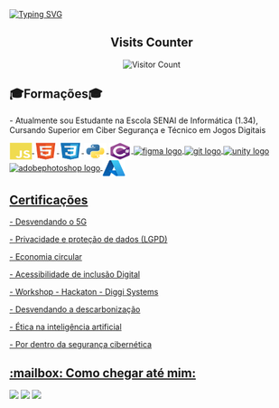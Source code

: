 <div>
  <a href="https://git.io/typing-svg"><img src="https://readme-typing-svg.herokuapp.com?font=Fira+Code&pause=1000&color=E05039&random=false&width=435&lines=Ol%C3%A1%2C+Me+chamo+Miguel+S.;Seja+Bem-Vindo+ao+meu+perfil" alt="Typing SVG" /></a>
</div>

<div align="center">
  <h2>Visits Counter</h2> 
  
  ![Visitor Count](https://profile-counter.glitch.me/Miguel-S-Chiovatto/count.svg)    
</div>

<div>

<h2>🎓Formações🎓</h2>

<div>
<p>- Atualmente sou Estudante na Escola SENAI de Informática (1.34), Cursando Superior em Ciber Segurança e Técnico em Jogos Digitais</p>
</div>

<div>
  <a href="https://github.com/Draxz11">
  <img align="center" alt="Miguel-Js" height="30" width="40" src="https://raw.githubusercontent.com/devicons/devicon/master/icons/javascript/javascript-plain.svg">
  <img align="center" alt="Miguel-HTML" height="30" width="40" src="https://raw.githubusercontent.com/devicons/devicon/master/icons/html5/html5-original.svg">
  <img align="center" alt="Miguel-CSS" height="30" width="40" src="https://raw.githubusercontent.com/devicons/devicon/master/icons/css3/css3-original.svg">
  <img align="center" alt="Miguel-Python" height="30" width="40" src="https://raw.githubusercontent.com/devicons/devicon/master/icons/python/python-original.svg">
  <img align="center" alt="Miguel-Csharp" height="30" width="40" src="https://raw.githubusercontent.com/devicons/devicon/master/icons/csharp/csharp-original.svg">
  <img align="center"  alt="figma logo" height="30" width="40" src="https://cdn.jsdelivr.net/gh/devicons/devicon/icons/figma/figma-original.svg"/>
  <img align="center"  alt="git logo" height="30" width="40" src="https://cdn.simpleicons.org/git/F05032"/>
  <img align="center"  alt="unity logo" height="30" width="40" src="https://cdn.simpleicons.org/unity/FFFFFF"/>
  <img align="center"  alt="adobephotoshop logo" height="30" width="40"src="https://skillicons.dev/icons?i=ps" height="40"/>
  <img align="center"  alt="Azure" height="30" width="40" src="https://raw.githubusercontent.com/devicons/devicon/1119b9f84c0290e0f0b38982099a2bd027a48bf1/icons/azure/azure-original.svg">
</div>

<div>
  <h2>Certificações</h2> 
    <p>- Desvendando o 5G</p>
    <p>- Privacidade e proteção de dados (LGPD)</p>
    <p>- Economia circular</p>
  <p>- Acessibilidade de inclusão Digital</p>
  <p>- Workshop - Hackaton - Diggi Systems</p>
  <p>- Desvendando a descarbonização</p>
  <p>- Ética na inteligência artificial</p>
  <p>- Por dentro da segurança cibernética</p>
</div>

<div>
  <h2>:mailbox: Como chegar até mim:</h2>
  <a href = "miguelsinhoretiss@gmail.com"><img src="https://img.shields.io/badge/Gmail-D14836?style=for-the-badge&logo=gmail&logoColor=white" target="_blank"></a>
  <a href="https://www.linkedin.com/in/miguel-sinhoreti-99944a307/" target="_blank"><img src="https://img.shields.io/badge/-LinkedIn-%230077B5?style=for-the-badge&logo=linkedin&logoColor=white" target="_blank"></a>
   <a href="https://discord.gg/draxz_145" target="_blank"><img src="https://img.shields.io/badge/Discord-7289DA?style=for-the-badge&logo=discord&logoColor=white" target="_blank"></a> 
 
</div>
